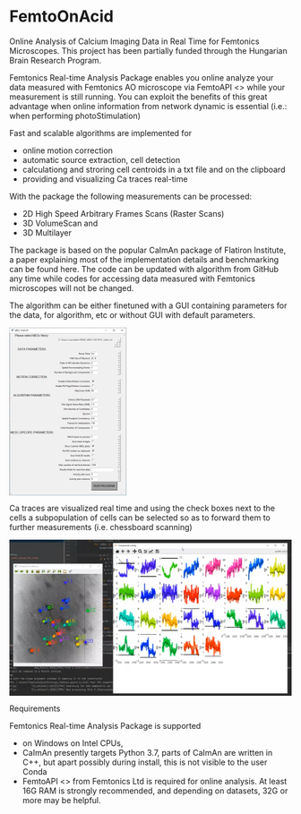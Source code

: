 # FemtoOnAcid
Online Analysis of Calcium Imaging Data in Real Time for Femtonics Microscopes.
This project has been partially funded through the Hungarian Brain Research Program.


Femtonics Real-time Analysis Package enables you online analyze your data measured with Femtonics AO microscope via FemtoAPI <<link>> while your measurement is still running. You can exploit the benefits of this great advantage when online information from network dynamic is essential (i.e.: when performing photoStimulation)

Fast and scalable algorithms are implemented for

- online motion correction
- automatic source extraction, cell detection
- calculationg and stroring cell centroids in a txt file and on the clipboard
- providing and visualizing Ca traces real-time

With the package the following measurements can be processed:

- 2D High Speed Arbitrary Frames Scans (Raster Scans)
- 3D VolumeScan and
- 3D Multilayer 

The package is based on the popular CaImAn package of Flatiron Institute, a paper explaining most of the implementation details and benchmarking can be found here. The code can be updated with algorithm from GitHub any time while codes for accessing data measured with Femtonics microscopes will not be changed.

The algorithm can be either finetuned with a GUI containing parameters for the data, for algorithm, etc or without GUI with default parameters.

<img src="https://github.com/Kata5/FemtoOnAcid/blob/main/images/image02.png" align="center">

Ca traces are visualized real time and using the check boxes next to the cells a subpopulation of cells can be selected so as to forward them to further measurements (i.e. chessboard scanning)

<img src="https://github.com/Kata5/FemtoOnAcid/blob/main/images/image01.png" align="center">

Requirements

Femtonics Real-time Analysis Package is supported

- on Windows on Intel CPUs,
- CaImAn presently targets Python 3.7, parts of CaImAn are written in C++, but apart possibly during install, this is not visible to the user
Conda
- FemtoAPI <<link>> from Femtonics Ltd is required for online analysis. At least 16G RAM is strongly recommended, and depending on datasets, 32G or more may be helpful.
